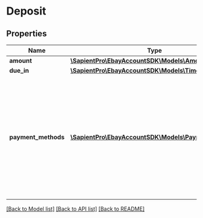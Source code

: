 # Deposit

## Properties
| Name                | Type                                                                      | Description                                                                                                                                             | Notes      |
|---------------------|---------------------------------------------------------------------------|---------------------------------------------------------------------------------------------------------------------------------------------------------|------------|
| **amount**          | [**\SapientPro\EbayAccountSDK\Models\Amount**](Amount.md)                 |                                                                                                                                                         | [optional] |
| **due_in**          | [**\SapientPro\EbayAccountSDK\Models\TimeDuration**](TimeDuration.md)     |                                                                                                                                                         | [optional] |
| **payment_methods** | [**\SapientPro\EbayAccountSDK\Models\PaymentMethod[]**](PaymentMethod.md) | This array is no longer applicable and should not be used since eBay now manages the electronic payment options available to buyers to pay the deposit. | [optional] |

[[Back to Model list]](../../README.md#documentation-for-models) [[Back to API list]](../../README.md#documentation-for-api-endpoints) [[Back to README]](../../README.md)

